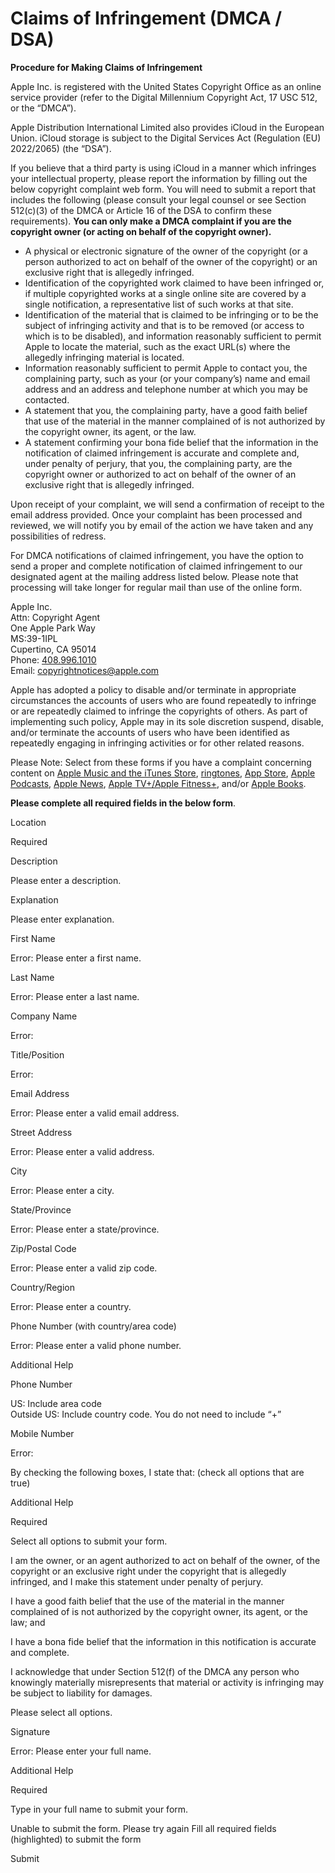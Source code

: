 Claims of Infringement (DMCA / DSA)
===================================

**Procedure for Making Claims of Infringement**

Apple Inc. is registered with the United States Copyright Office as an online service provider (refer to the Digital Millennium Copyright Act, 17 USC 512, or the “DMCA”). 

Apple Distribution International Limited also provides iCloud in the European Union. iCloud storage is subject to the Digital Services Act (Regulation (EU) 2022/2065) (the “DSA”).

If you believe that a third party is using iCloud in a manner which infringes your intellectual property, please report the information by filling out the below copyright complaint web form. You will need to submit a report that includes the following (please consult your legal counsel or see Section 512(c)(3) of the DMCA or Article 16 of the DSA to confirm these requirements). **You can only make a DMCA complaint if you are the copyright owner (or acting on behalf of the copyright owner).**

*   A physical or electronic signature of the owner of the copyright (or a person authorized to act on behalf of the owner of the copyright) or an exclusive right that is allegedly infringed.
*   Identification of the copyrighted work claimed to have been infringed or, if multiple copyrighted works at a single online site are covered by a single notification, a representative list of such works at that site.
*   Identification of the material that is claimed to be infringing or to be the subject of infringing activity and that is to be removed (or access to which is to be disabled), and information reasonably sufficient to permit Apple to locate the material, such as the exact URL(s) where the allegedly infringing material is located.
*   Information reasonably sufficient to permit Apple to contact you, the complaining party, such as your (or your company’s) name and email address and an address and telephone number at which you may be contacted.
*   A statement that you, the complaining party, have a good faith belief that use of the material in the manner complained of is not authorized by the copyright owner, its agent, or the law.
*   A statement confirming your bona fide belief that the information in the notification of claimed infringement is accurate and complete and, under penalty of perjury, that you, the complaining party, are the copyright owner or authorized to act on behalf of the owner of an exclusive right that is allegedly infringed.

Upon receipt of your complaint, we will send a confirmation of receipt to the email address provided. Once your complaint has been processed and reviewed, we will notify you by email of the action we have taken and any possibilities of redress.

For DMCA notifications of claimed infringement, you have the option to send a proper and complete notification of claimed infringement to our designated agent at the mailing address listed below. Please note that processing will take longer for regular mail than use of the online form.

Apple Inc.  
Attn: Copyright Agent  
One Apple Park Way  
MS:39-1IPL  
Cupertino, CA 95014  
Phone: [408.996.1010](tel:408-996-1010)  
Email: [copyrightnotices@apple.com](mailto:copyrightnotices@apple.com)

Apple has adopted a policy to disable and/or terminate in appropriate circumstances the accounts of users who are found repeatedly to infringe or are repeatedly claimed to infringe the copyrights of others. As part of implementing such policy, Apple may in its sole discretion suspend, disable, and/or terminate the accounts of users who have been identified as repeatedly engaging in infringing activities or for other related reasons.

Please Note: Select from these forms if you have a complaint concerning content on [Apple Music and the iTunes Store](https://www.apple.com/legal/intellectual-property/dispute-forms/music/), [ringtones](https://www.apple.com/legal/intellectual-property/dispute-forms/music/ringtones-dispute.html), [App Store](https://www.apple.com/legal/intellectual-property/dispute-forms/app-store/), [Apple Podcasts](https://www.apple.com/legal/intellectual-property/dispute-forms/podcasts/), [Apple News](https://www.apple.com/legal/intellectual-property/dispute-forms/news/), [Apple TV+/Apple Fitness+](https://www.apple.com/legal/intellectual-property/dispute-forms/original-content/), and/or [Apple Books](https://www.apple.com/legal/intellectual-property/dispute-forms/books/).

**Please complete all required fields in the below form**.

Location

Required

Description

Please enter a description.

Explanation

Please enter explanation.

 First Name

Error: Please enter a first name.

 Last Name

Error: Please enter a last name.

 Company Name

Error:

 Title/Position

Error:

 Email Address

Error: Please enter a valid email address.

 Street Address

Error: Please enter a valid address.

 City

Error: Please enter a city.

 State/Province

Error: Please enter a state/province.

 Zip/Postal Code

Error: Please enter a valid zip code.

 Country/Region

Error: Please enter a country.

 Phone Number (with country/area code)

Error: Please enter a valid phone number.

Additional Help

Phone Number

US: Include area code  
Outside US: Include country code. You do not need to include “+”

 Mobile Number

Error:

By checking the following boxes, I state that: (check all options that are true)

Additional Help

Required

Select all options to submit your form.

 I am the owner, or an agent authorized to act on behalf of the owner, of the copyright or an exclusive right under the copyright that is allegedly infringed, and I make this statement under penalty of perjury.

 I have a good faith belief that the use of the material in the manner complained of is not authorized by the copyright owner, its agent, or the law; and

 I have a bona fide belief that the information in this notification is accurate and complete.

 I acknowledge that under Section 512(f) of the DMCA any person who knowingly materially misrepresents that material or activity is infringing may be subject to liability for damages.

Please select all options.

 Signature

Error: Please enter your full name.

Additional Help

Required

Type in your full name to submit your form.

Unable to submit the form. Please try again Fill all required fields (highlighted) to submit the form

Submit